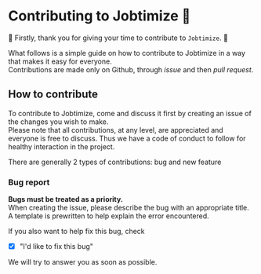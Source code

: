 # Contributing to Jobtimize 🤝
🎊 Firstly, thank you for giving your time to contribute to `Jobtimize`. 🎊

What follows is a simple guide on how to contribute to Jobtimize in a way that makes it easy for everyone.  
Contributions are made only on Github, through *issue* and then *pull request*.

## How to contribute
To contribute to Jobtimize, come and discuss it first by creating an issue of the changes you wish to make.  
Please note that all contributions, at any level, are appreciated and everyone is free to discuss. Thus we have a code of conduct to follow for healthy interaction in the project.

There are generally 2 types of contributions: bug and new feature

### Bug report
**Bugs must be treated as a priority.**  
When creating the issue, please describe the bug with an appropriate title. A template is prewritten to help explain the error encountered.

If you also want to help fix this bug, check  
- [x] "I'd like to fix this bug"

We will try to answer you as soon as possible.